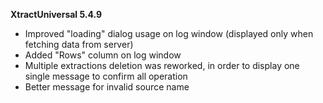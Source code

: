 **XtractUniversal 5.4.9**

- Improved "loading" dialog usage on log window (displayed only when fetching data from server)
- Added "Rows" column on log window
- Multiple extractions deletion was reworked, in order to display one single message to confirm all operation
- Better message for invalid source name
